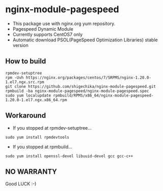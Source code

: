 # nginx-module-pagespeed

- This package use with nginx.org yum repository.
- Pagespeed Dynamic Module
- Currently supports CentOS7 only
- Automatic download PSOL(PageSpeed Optimization Libraries) stable version

## How to build

```
rpmdev-setuptree
rpm -Uvh https://nginx.org/packages/centos/7/SRPMS/nginx-1.20.0-1.el7.ngx.src.rpm
git clone https://github.com/shigechika/nginx-module-pagespeed.git
rpmbuild -ba nginx-module-pagespeed/nginx-module-pagespeed.spec
sudo yum localupdate rpmbuild/RPMS/x86_64/nginx-module-pagespeed-1.20.0-1.el7.ngx.x86_64.rpm
```

## Workaround

- If you stopped at rpmdev-setuptree...

```
sudo yum install rpmdevtools
```

- If you stopped at rpmbuild...

```
sudo yum install openssl-devel libuuid-devel gcc gcc-c++
```

## NO WARRANTY

Good LUCK :-)
